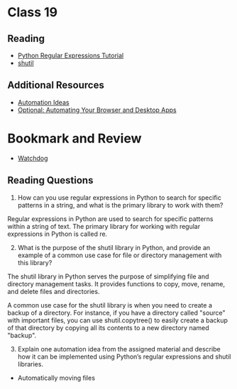 # Class 19

## Reading

- [Python Regular Expressions Tutorial](https://www.datacamp.com/community/tutorials/python-regular-expression-tutorial)
- [shutil](https://pymotw.com/3/shutil/)

## Additional Resources

- [Automation Ideas](https://www.youtube.com/watch?v=qbW6FRbaSl0&t=69s)
- [Optional: Automating Your Browser and Desktop Apps](https://www.youtube.com/watch?v=dZLyfbSQPXI)

# Bookmark and Review

- [Watchdog](https://pythonhosted.org/watchdog/)

## Reading Questions

1. How can you use regular expressions in Python to search for specific patterns in a string, and what is the primary library to work with them?

Regular expressions in Python are used to search for specific patterns within a string of text. The primary library for working with regular expressions in Python is called re.

2. What is the purpose of the shutil library in Python, and provide an example of a common use case for file or directory management with this library?

The shutil library in Python serves the purpose of simplifying file and directory management tasks. It provides functions to copy, move, rename, and delete files and directories.

A common use case for the shutil library is when you need to create a backup of a directory. For instance, if you have a directory called "source" with important files, you can use shutil.copytree() to easily create a backup of that directory by copying all its contents to a new directory named "backup".

3. Explain one automation idea from the assigned material and describe how it can be implemented using Python’s regular expressions and shutil libraries.

- Automatically moving files